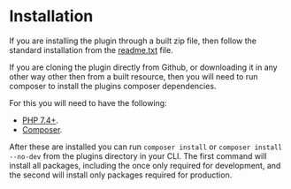 # Installation
If you are installing the plugin through a built zip file, then follow the standard installation from the [readme.txt](readme.txt) file.

If you are cloning the plugin directly from Github, or downloading it in any other way other then from a built resource, then you will need to run composer to install the plugins composer dependencies.

For this you will need to have the following:
* [PHP 7.4+](https://www.php.net/manual/en/install.php).
* [Composer](https://getcomposer.org/doc/00-intro.md).

After these are installed you can run `composer install` or `composer install --no-dev` from the plugins directory in your CLI. The first command will install all packages, including the once only required for development, and the second will install only packages required for production.
